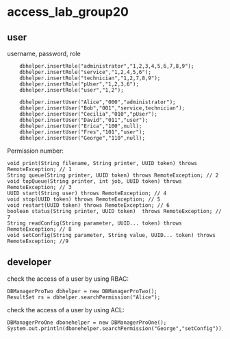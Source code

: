 # access_lab_group20
## user
username, password, role

        dbhelper.insertRole("administrator","1,2,3,4,5,6,7,8,9");
        dbhelper.insertRole("service","1,2,4,5,6");
        dbhelper.insertRole("technician","1,2,7,8,9");
        dbhelper.insertRole("pUser","1,2,3,6");
        dbhelper.insertRole("user","1,2");

        dbhelper.insertUser("Alice","000","administrator");
        dbhelper.insertUser("Bob","001","service,technician");
        dbhelper.insertUser("Cecilia","010","pUser");
        dbhelper.insertUser("David","011","user");
        dbhelper.insertUser("Erica","100",null);
        dbhelper.insertUser("Fres","101","user");
        dbhelper.insertUser("George","110",null);

Permission number:
```
void print(String filename, String printer, UUID token) throws RemoteException; // 1 
String queue(String printer, UUID token) throws RemoteException; // 2 
void topQueue(String printer, int job, UUID token) throws RemoteException; // 3 
UUID start(String user) throws RemoteException; // 4
void stop(UUID token) throws RemoteException; // 5 
void restart(UUID token) throws RemoteException; // 6 
boolean status(String printer, UUID token)  throws RemoteException; // 7 
String readConfig(String parameter, UUID... token) throws RemoteException; // 8 
void setConfig(String parameter, String value, UUID... token) throws RemoteException; //9
```

## developer
check the access of a user by using RBAC:
```
DBManagerProTwo dbhelper = new DBManagerProTwo();
ResultSet rs = dbhelper.searchPermission("Alice");
```
check the access of a user by using ACL:
```
DBManagerProOne dbonehelper = new DBManagerProOne();
System.out.println(dbonehelper.searchPermission("George","setConfig"));
```

